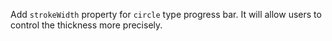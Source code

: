 Add `strokeWidth` property for `circle` type progress bar. It will allow users to control the thickness more precisely.
